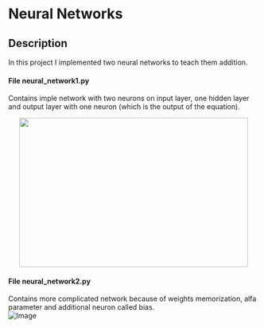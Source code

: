 # Neural Networks
## Description
In this project I implemented two neural networks to teach them addition. 

#### File neural_network1.py
Contains imple network with two neurons on input layer, one hidden layer and output layer with one neuron (which is  the output of the equation).  
<p align="center">
  <img width="460" height="300" src="https://i.imgur.com/0EL1sXa.png">
</p>

#### File neural_network2.py
Contains more complicated network because of weights memorization, alfa parameter and additional neuron called bias.  
![Image](https://i.imgur.com/ZXjTsm8.png)
